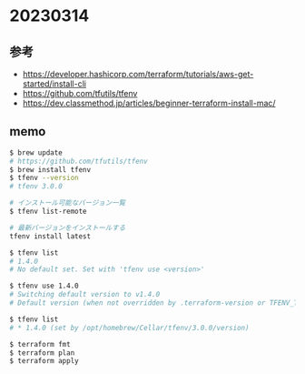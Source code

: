 # 20230314

## 参考

- https://developer.hashicorp.com/terraform/tutorials/aws-get-started/install-cli
- https://github.com/tfutils/tfenv
- https://dev.classmethod.jp/articles/beginner-terraform-install-mac/

## memo

```bash
$ brew update
# https://github.com/tfutils/tfenv
$ brew install tfenv
$ tfenv --version
# tfenv 3.0.0

# インストール可能なバージョン一覧
$ tfenv list-remote

# 最新バージョンをインストールする
tfenv install latest

$ tfenv list
# 1.4.0
# No default set. Set with 'tfenv use <version>'

$ tfenv use 1.4.0
# Switching default version to v1.4.0
# Default version (when not overridden by .terraform-version or TFENV_TERRAFORM_VERSION) is now: 1.4.0

$ tfenv list     
# * 1.4.0 (set by /opt/homebrew/Cellar/tfenv/3.0.0/version)
```

```bash
$ terraform fmt
$ terraform plan
$ terraform apply
```